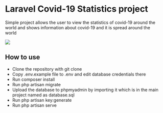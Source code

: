 <h1>Laravel Covid-19 Statistics project</h1> 
<p>Simple project allows the user to view the statistics of covid-19 around the world and shows information about covid-19 and it is spread around the world<p>
<img src="https://user-images.githubusercontent.com/70637865/186012577-46a8f693-324a-40b9-b094-a8d7e1978804.png">
<h2>How to use</h2>
<ul>
<li>Clone the repository with git clone</li>
<li>Copy .env.example file to .env and edit database credentials there</li>
<li>Run composer install</li>
<li>Run php artisan migrate</li>
<li>Upload the database to phpmyadmin by importing it which is in the main project named as database.sql</li>
<li>Run php artisan key:generate</li>
<li>Run php artisan serve</li>
</ul>  
